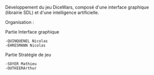 Développement du jeu DiceWars, composé d'une interface graphique (librairie SDL) et d'une intelligence artificielle.

Organisation :

Partie Interface graphique

    -QUINQUENEL Nicolas
    -EHRESMANN Nicolas
    
Partie Stratégie de jeu

    -SOYER Mathieu
    -OUTHIERArthur

    